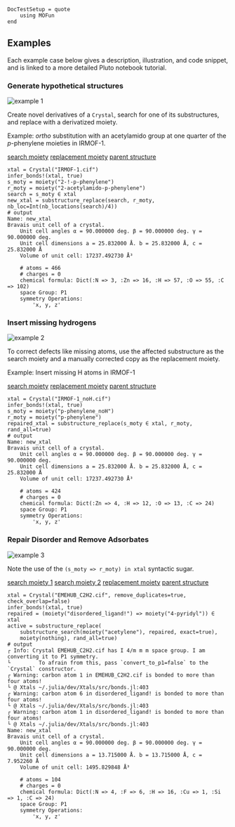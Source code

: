 ```@meta
DocTestSetup = quote
    using MOFun
end
```

## Examples

Each example case below gives a description, illustration, and code snippet,
and is linked to a more detailed Pluto notebook tutorial.

### Generate hypothetical structures

![example 1](../../../assets/IRMOF1example.png)

Create novel derivatives of a `Crystal`, search for one of its substructures,
and replace with a derivatized moiety.

Example: *ortho* substitution with an acetylamido group at one quarter of the
*p*-phenylene moieties in IRMOF-1.

[search moiety](https://raw.githubusercontent.com/SimonEnsemble/MOFun.jl/master/test/data/moieties/2-!-p-phenylene.xyz)
[replacement moiety](https://raw.githubusercontent.com/SimonEnsemble/MOFun.jl/master/test/data/moieties/2-acetylamido-p-phenylene.xyz)
[parent structure](https://raw.githubusercontent.com/SimonEnsemble/MOFun.jl/master/test/data/crystals/IRMOF-1.cif)

```jldoctest
xtal = Crystal("IRMOF-1.cif")
infer_bonds!(xtal, true)
s_moty = moiety("2-!-p-phenylene")
r_moty = moiety("2-acetylamido-p-phenylene")
search = s_moty ∈ xtal
new_xtal = substructure_replace(search, r_moty, nb_loc=Int(nb_locations(search)/4))
# output
Name: new_xtal
Bravais unit cell of a crystal.
	Unit cell angles α = 90.000000 deg. β = 90.000000 deg. γ = 90.000000 deg.
	Unit cell dimensions a = 25.832000 Å. b = 25.832000 Å, c = 25.832000 Å
	Volume of unit cell: 17237.492730 Å³

	# atoms = 466
	# charges = 0
	chemical formula: Dict(:N => 3, :Zn => 16, :H => 57, :O => 55, :C => 102)
	space Group: P1
	symmetry Operations:
		'x, y, z'
```

### Insert missing hydrogens

![example 2](../../../assets/missingHexample.png)

To correct defects like missing atoms, use the affected substructure as the search
moiety and a manually corrected copy as the replacement moiety.

Example: Insert missing H atoms in IRMOF-1

[search moiety](https://raw.githubusercontent.com/SimonEnsemble/MOFun.jl/master/test/data/moieties/p-phenylene_noH.xyz)
[replacement moiety](https://raw.githubusercontent.com/SimonEnsemble/MOFun.jl/master/test/data/moieties/p-phenylene.xyz)
[parent structure](https://raw.githubusercontent.com/SimonEnsemble/MOFun.jl/master/test/data/crystals/IRMOF-1_noH.cif)

```jldoctest
xtal = Crystal("IRMOF-1_noH.cif")
infer_bonds!(xtal, true)
s_moty = moiety("p-phenylene_noH")
r_moty = moiety("p-phenylene")
repaired_xtal = substructure_replace(s_moty ∈ xtal, r_moty, rand_all=true)
# output
Name: new_xtal
Bravais unit cell of a crystal.
	Unit cell angles α = 90.000000 deg. β = 90.000000 deg. γ = 90.000000 deg.
	Unit cell dimensions a = 25.832000 Å. b = 25.832000 Å, c = 25.832000 Å
	Volume of unit cell: 17237.492730 Å³

	# atoms = 424
	# charges = 0
	chemical formula: Dict(:Zn => 4, :H => 12, :O => 13, :C => 24)
	space Group: P1
	symmetry Operations:
		'x, y, z'
```

### Repair Disorder and Remove Adsorbates

![example 3](../../../assets/landingpageexample.png)

Note the use of the `(s_moty => r_moty) in xtal` syntactic sugar.

[search moiety 1](https://raw.githubusercontent.com/SimonEnsemble/MOFun.jl/master/test/data/moieties/disordered_ligand!.xyz)
[search moiety 2](https://raw.githubusercontent.com/SimonEnsemble/MOFun.jl/master/test/data/moieties/acetylene.xyz)
[replacement moiety](https://raw.githubusercontent.com/SimonEnsemble/MOFun.jl/master/test/data/moieties/4-pyridyl.xyz)
[parent structure](https://raw.githubusercontent.com/SimonEnsemble/MOFun.jl/master/test/data/crystals/EMEHUB_C2H2.cif)

```jldoctest
xtal = Crystal("EMEHUB_C2H2.cif", remove_duplicates=true, check_overlap=false)
infer_bonds!(xtal, true)
repaired = (moiety("disordered_ligand!") => moiety("4-pyridyl")) ∈ xtal
active = substructure_replace(
    substructure_search(moiety("acetylene"), repaired, exact=true), 
    moiety(nothing), rand_all=true)
# output
┌ Info: Crystal EMEHUB_C2H2.cif has I 4/m m m space group. I am converting it to P1 symmetry.
└         To afrain from this, pass `convert_to_p1=false` to the `Crystal` constructor.
┌ Warning: carbon atom 1 in EMEHUB_C2H2.cif is bonded to more than four atoms!
└ @ Xtals ~/.julia/dev/Xtals/src/bonds.jl:403
┌ Warning: carbon atom 6 in disordered_ligand! is bonded to more than four atoms!
└ @ Xtals ~/.julia/dev/Xtals/src/bonds.jl:403
┌ Warning: carbon atom 1 in disordered_ligand! is bonded to more than four atoms!
└ @ Xtals ~/.julia/dev/Xtals/src/bonds.jl:403
Name: new_xtal
Bravais unit cell of a crystal.
	Unit cell angles α = 90.000000 deg. β = 90.000000 deg. γ = 90.000000 deg.
	Unit cell dimensions a = 13.715000 Å. b = 13.715000 Å, c = 7.952260 Å
	Volume of unit cell: 1495.829848 Å³

	# atoms = 104
	# charges = 0
	chemical formula: Dict(:N => 4, :F => 6, :H => 16, :Cu => 1, :Si => 1, :C => 24)
	space Group: P1
	symmetry Operations:
		'x, y, z'
```
